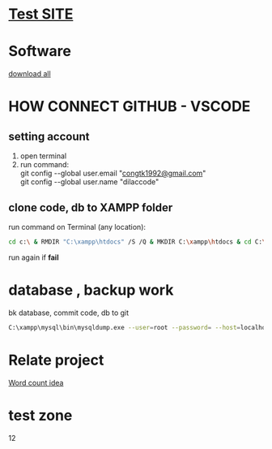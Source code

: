 # [Test SITE](http://localhost/public)
# Software
[download all](https://www.dropbox.com/sh/sqtmrit7bmr8auu/AABm4R-uSwsFZZF2L0ERUahKa?dl=1)
# HOW CONNECT GITHUB - VSCODE
## setting account
1. open terminal
2. run command:<br>
git config --global user.email "congtk1992@gmail.com" <br>
git config --global user.name "dilaccode"
## clone code, db to XAMPP folder
run command on Terminal (any location):<br>
```bash
cd c:\ & RMDIR "C:\xampp\htdocs" /S /Q & MKDIR C:\xampp\htdocs & cd C:\xampp\htdocs & git clone https://github.com/dilaccode/word.git . & C:\xampp\mysql\bin\mysql.exe --user=root --password= --host=localhost --port=3306 < "C:\xampp\htdocs\database\word_database.sql"
```
run again if **fail**
# database , backup work
bk database,  commit code, db to git
```bash
C:\xampp\mysql\bin\mysqldump.exe --user=root --password= --host=localhost --port=3306 --result-file="C:\xampp\htdocs\database\word_database.sql" --databases "word" & git add -A & git commit -m "work backup: code, db" & git push
```
# Relate project
[Word count idea](https://github.com/quangcongvn/word-count)
# test zone
12